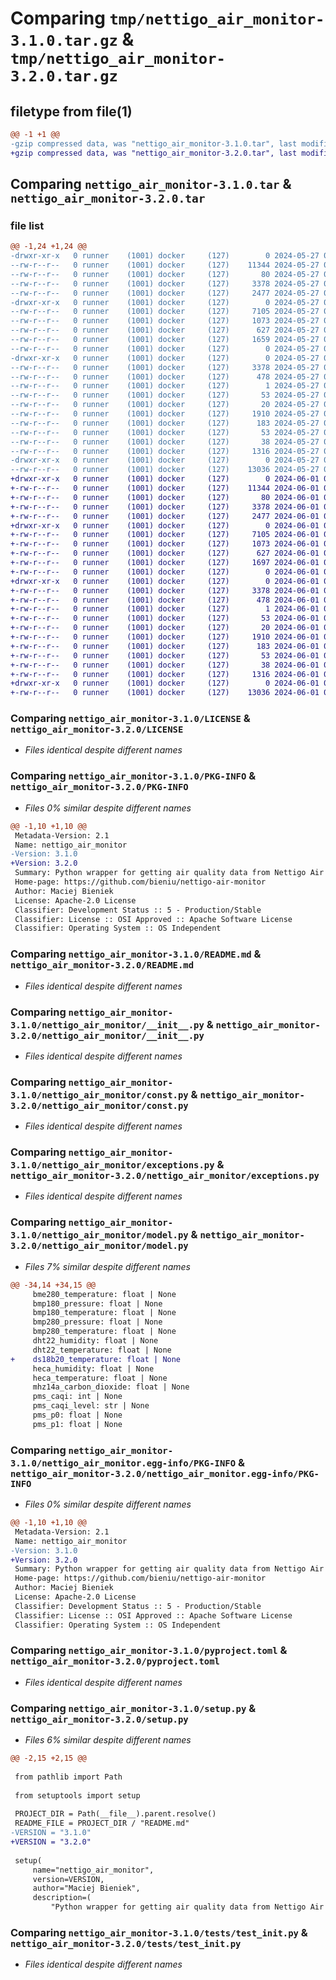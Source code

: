 # Comparing `tmp/nettigo_air_monitor-3.1.0.tar.gz` & `tmp/nettigo_air_monitor-3.2.0.tar.gz`

## filetype from file(1)

```diff
@@ -1 +1 @@
-gzip compressed data, was "nettigo_air_monitor-3.1.0.tar", last modified: Mon May 27 08:15:03 2024, max compression
+gzip compressed data, was "nettigo_air_monitor-3.2.0.tar", last modified: Sat Jun  1 09:06:33 2024, max compression
```

## Comparing `nettigo_air_monitor-3.1.0.tar` & `nettigo_air_monitor-3.2.0.tar`

### file list

```diff
@@ -1,24 +1,24 @@
-drwxr-xr-x   0 runner    (1001) docker     (127)        0 2024-05-27 08:15:03.498492 nettigo_air_monitor-3.1.0/
--rw-r--r--   0 runner    (1001) docker     (127)    11344 2024-05-27 08:14:53.000000 nettigo_air_monitor-3.1.0/LICENSE
--rw-r--r--   0 runner    (1001) docker     (127)       80 2024-05-27 08:14:53.000000 nettigo_air_monitor-3.1.0/MANIFEST.in
--rw-r--r--   0 runner    (1001) docker     (127)     3378 2024-05-27 08:15:03.498492 nettigo_air_monitor-3.1.0/PKG-INFO
--rw-r--r--   0 runner    (1001) docker     (127)     2477 2024-05-27 08:14:53.000000 nettigo_air_monitor-3.1.0/README.md
-drwxr-xr-x   0 runner    (1001) docker     (127)        0 2024-05-27 08:15:03.494492 nettigo_air_monitor-3.1.0/nettigo_air_monitor/
--rw-r--r--   0 runner    (1001) docker     (127)     7105 2024-05-27 08:14:53.000000 nettigo_air_monitor-3.1.0/nettigo_air_monitor/__init__.py
--rw-r--r--   0 runner    (1001) docker     (127)     1073 2024-05-27 08:14:53.000000 nettigo_air_monitor-3.1.0/nettigo_air_monitor/const.py
--rw-r--r--   0 runner    (1001) docker     (127)      627 2024-05-27 08:14:53.000000 nettigo_air_monitor-3.1.0/nettigo_air_monitor/exceptions.py
--rw-r--r--   0 runner    (1001) docker     (127)     1659 2024-05-27 08:14:53.000000 nettigo_air_monitor-3.1.0/nettigo_air_monitor/model.py
--rw-r--r--   0 runner    (1001) docker     (127)        0 2024-05-27 08:14:53.000000 nettigo_air_monitor-3.1.0/nettigo_air_monitor/py.typed
-drwxr-xr-x   0 runner    (1001) docker     (127)        0 2024-05-27 08:15:03.498492 nettigo_air_monitor-3.1.0/nettigo_air_monitor.egg-info/
--rw-r--r--   0 runner    (1001) docker     (127)     3378 2024-05-27 08:15:03.000000 nettigo_air_monitor-3.1.0/nettigo_air_monitor.egg-info/PKG-INFO
--rw-r--r--   0 runner    (1001) docker     (127)      478 2024-05-27 08:15:03.000000 nettigo_air_monitor-3.1.0/nettigo_air_monitor.egg-info/SOURCES.txt
--rw-r--r--   0 runner    (1001) docker     (127)        1 2024-05-27 08:15:03.000000 nettigo_air_monitor-3.1.0/nettigo_air_monitor.egg-info/dependency_links.txt
--rw-r--r--   0 runner    (1001) docker     (127)       53 2024-05-27 08:15:03.000000 nettigo_air_monitor-3.1.0/nettigo_air_monitor.egg-info/requires.txt
--rw-r--r--   0 runner    (1001) docker     (127)       20 2024-05-27 08:15:03.000000 nettigo_air_monitor-3.1.0/nettigo_air_monitor.egg-info/top_level.txt
--rw-r--r--   0 runner    (1001) docker     (127)     1910 2024-05-27 08:14:53.000000 nettigo_air_monitor-3.1.0/pyproject.toml
--rw-r--r--   0 runner    (1001) docker     (127)      183 2024-05-27 08:14:53.000000 nettigo_air_monitor-3.1.0/requirements-test.txt
--rw-r--r--   0 runner    (1001) docker     (127)       53 2024-05-27 08:14:53.000000 nettigo_air_monitor-3.1.0/requirements.txt
--rw-r--r--   0 runner    (1001) docker     (127)       38 2024-05-27 08:15:03.498492 nettigo_air_monitor-3.1.0/setup.cfg
--rw-r--r--   0 runner    (1001) docker     (127)     1316 2024-05-27 08:14:53.000000 nettigo_air_monitor-3.1.0/setup.py
-drwxr-xr-x   0 runner    (1001) docker     (127)        0 2024-05-27 08:15:03.498492 nettigo_air_monitor-3.1.0/tests/
--rw-r--r--   0 runner    (1001) docker     (127)    13036 2024-05-27 08:14:53.000000 nettigo_air_monitor-3.1.0/tests/test_init.py
+drwxr-xr-x   0 runner    (1001) docker     (127)        0 2024-06-01 09:06:33.284689 nettigo_air_monitor-3.2.0/
+-rw-r--r--   0 runner    (1001) docker     (127)    11344 2024-06-01 09:06:25.000000 nettigo_air_monitor-3.2.0/LICENSE
+-rw-r--r--   0 runner    (1001) docker     (127)       80 2024-06-01 09:06:25.000000 nettigo_air_monitor-3.2.0/MANIFEST.in
+-rw-r--r--   0 runner    (1001) docker     (127)     3378 2024-06-01 09:06:33.284689 nettigo_air_monitor-3.2.0/PKG-INFO
+-rw-r--r--   0 runner    (1001) docker     (127)     2477 2024-06-01 09:06:25.000000 nettigo_air_monitor-3.2.0/README.md
+drwxr-xr-x   0 runner    (1001) docker     (127)        0 2024-06-01 09:06:33.284689 nettigo_air_monitor-3.2.0/nettigo_air_monitor/
+-rw-r--r--   0 runner    (1001) docker     (127)     7105 2024-06-01 09:06:25.000000 nettigo_air_monitor-3.2.0/nettigo_air_monitor/__init__.py
+-rw-r--r--   0 runner    (1001) docker     (127)     1073 2024-06-01 09:06:25.000000 nettigo_air_monitor-3.2.0/nettigo_air_monitor/const.py
+-rw-r--r--   0 runner    (1001) docker     (127)      627 2024-06-01 09:06:25.000000 nettigo_air_monitor-3.2.0/nettigo_air_monitor/exceptions.py
+-rw-r--r--   0 runner    (1001) docker     (127)     1697 2024-06-01 09:06:25.000000 nettigo_air_monitor-3.2.0/nettigo_air_monitor/model.py
+-rw-r--r--   0 runner    (1001) docker     (127)        0 2024-06-01 09:06:25.000000 nettigo_air_monitor-3.2.0/nettigo_air_monitor/py.typed
+drwxr-xr-x   0 runner    (1001) docker     (127)        0 2024-06-01 09:06:33.284689 nettigo_air_monitor-3.2.0/nettigo_air_monitor.egg-info/
+-rw-r--r--   0 runner    (1001) docker     (127)     3378 2024-06-01 09:06:33.000000 nettigo_air_monitor-3.2.0/nettigo_air_monitor.egg-info/PKG-INFO
+-rw-r--r--   0 runner    (1001) docker     (127)      478 2024-06-01 09:06:33.000000 nettigo_air_monitor-3.2.0/nettigo_air_monitor.egg-info/SOURCES.txt
+-rw-r--r--   0 runner    (1001) docker     (127)        1 2024-06-01 09:06:33.000000 nettigo_air_monitor-3.2.0/nettigo_air_monitor.egg-info/dependency_links.txt
+-rw-r--r--   0 runner    (1001) docker     (127)       53 2024-06-01 09:06:33.000000 nettigo_air_monitor-3.2.0/nettigo_air_monitor.egg-info/requires.txt
+-rw-r--r--   0 runner    (1001) docker     (127)       20 2024-06-01 09:06:33.000000 nettigo_air_monitor-3.2.0/nettigo_air_monitor.egg-info/top_level.txt
+-rw-r--r--   0 runner    (1001) docker     (127)     1910 2024-06-01 09:06:25.000000 nettigo_air_monitor-3.2.0/pyproject.toml
+-rw-r--r--   0 runner    (1001) docker     (127)      183 2024-06-01 09:06:25.000000 nettigo_air_monitor-3.2.0/requirements-test.txt
+-rw-r--r--   0 runner    (1001) docker     (127)       53 2024-06-01 09:06:25.000000 nettigo_air_monitor-3.2.0/requirements.txt
+-rw-r--r--   0 runner    (1001) docker     (127)       38 2024-06-01 09:06:33.284689 nettigo_air_monitor-3.2.0/setup.cfg
+-rw-r--r--   0 runner    (1001) docker     (127)     1316 2024-06-01 09:06:25.000000 nettigo_air_monitor-3.2.0/setup.py
+drwxr-xr-x   0 runner    (1001) docker     (127)        0 2024-06-01 09:06:33.284689 nettigo_air_monitor-3.2.0/tests/
+-rw-r--r--   0 runner    (1001) docker     (127)    13036 2024-06-01 09:06:25.000000 nettigo_air_monitor-3.2.0/tests/test_init.py
```

### Comparing `nettigo_air_monitor-3.1.0/LICENSE` & `nettigo_air_monitor-3.2.0/LICENSE`

 * *Files identical despite different names*

### Comparing `nettigo_air_monitor-3.1.0/PKG-INFO` & `nettigo_air_monitor-3.2.0/PKG-INFO`

 * *Files 0% similar despite different names*

```diff
@@ -1,10 +1,10 @@
 Metadata-Version: 2.1
 Name: nettigo_air_monitor
-Version: 3.1.0
+Version: 3.2.0
 Summary: Python wrapper for getting air quality data from Nettigo Air Monitor devices.
 Home-page: https://github.com/bieniu/nettigo-air-monitor
 Author: Maciej Bieniek
 License: Apache-2.0 License
 Classifier: Development Status :: 5 - Production/Stable
 Classifier: License :: OSI Approved :: Apache Software License
 Classifier: Operating System :: OS Independent
```

### Comparing `nettigo_air_monitor-3.1.0/README.md` & `nettigo_air_monitor-3.2.0/README.md`

 * *Files identical despite different names*

### Comparing `nettigo_air_monitor-3.1.0/nettigo_air_monitor/__init__.py` & `nettigo_air_monitor-3.2.0/nettigo_air_monitor/__init__.py`

 * *Files identical despite different names*

### Comparing `nettigo_air_monitor-3.1.0/nettigo_air_monitor/const.py` & `nettigo_air_monitor-3.2.0/nettigo_air_monitor/const.py`

 * *Files identical despite different names*

### Comparing `nettigo_air_monitor-3.1.0/nettigo_air_monitor/exceptions.py` & `nettigo_air_monitor-3.2.0/nettigo_air_monitor/exceptions.py`

 * *Files identical despite different names*

### Comparing `nettigo_air_monitor-3.1.0/nettigo_air_monitor/model.py` & `nettigo_air_monitor-3.2.0/nettigo_air_monitor/model.py`

 * *Files 7% similar despite different names*

```diff
@@ -34,14 +34,15 @@
     bme280_temperature: float | None
     bmp180_pressure: float | None
     bmp180_temperature: float | None
     bmp280_pressure: float | None
     bmp280_temperature: float | None
     dht22_humidity: float | None
     dht22_temperature: float | None
+    ds18b20_temperature: float | None
     heca_humidity: float | None
     heca_temperature: float | None
     mhz14a_carbon_dioxide: float | None
     pms_caqi: int | None
     pms_caqi_level: str | None
     pms_p0: float | None
     pms_p1: float | None
```

### Comparing `nettigo_air_monitor-3.1.0/nettigo_air_monitor.egg-info/PKG-INFO` & `nettigo_air_monitor-3.2.0/nettigo_air_monitor.egg-info/PKG-INFO`

 * *Files 0% similar despite different names*

```diff
@@ -1,10 +1,10 @@
 Metadata-Version: 2.1
 Name: nettigo_air_monitor
-Version: 3.1.0
+Version: 3.2.0
 Summary: Python wrapper for getting air quality data from Nettigo Air Monitor devices.
 Home-page: https://github.com/bieniu/nettigo-air-monitor
 Author: Maciej Bieniek
 License: Apache-2.0 License
 Classifier: Development Status :: 5 - Production/Stable
 Classifier: License :: OSI Approved :: Apache Software License
 Classifier: Operating System :: OS Independent
```

### Comparing `nettigo_air_monitor-3.1.0/pyproject.toml` & `nettigo_air_monitor-3.2.0/pyproject.toml`

 * *Files identical despite different names*

### Comparing `nettigo_air_monitor-3.1.0/setup.py` & `nettigo_air_monitor-3.2.0/setup.py`

 * *Files 6% similar despite different names*

```diff
@@ -2,15 +2,15 @@
 
 from pathlib import Path
 
 from setuptools import setup
 
 PROJECT_DIR = Path(__file__).parent.resolve()
 README_FILE = PROJECT_DIR / "README.md"
-VERSION = "3.1.0"
+VERSION = "3.2.0"
 
 setup(
     name="nettigo_air_monitor",
     version=VERSION,
     author="Maciej Bieniek",
     description=(
         "Python wrapper for getting air quality data from Nettigo Air Monitor devices."
```

### Comparing `nettigo_air_monitor-3.1.0/tests/test_init.py` & `nettigo_air_monitor-3.2.0/tests/test_init.py`

 * *Files identical despite different names*

